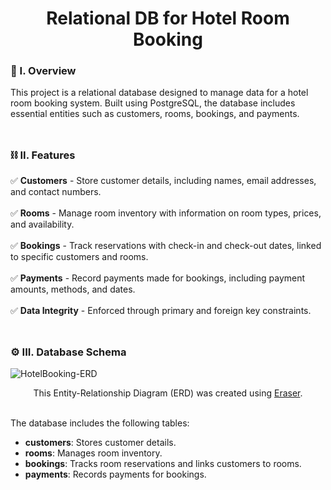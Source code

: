 <div align="center">
  <h1>Relational DB for Hotel Room Booking</h1>
</div>

### 🧐 I. Overview
This project is a relational database designed to manage data for a hotel room booking system. Built using PostgreSQL, the database includes essential entities such as customers, rooms, bookings, and payments.
<br><br>
##

### ⛓️ II. Features
✅ **Customers** - Store customer details, including names, email addresses, and contact numbers.<br><br>
✅ **Rooms** - Manage room inventory with information on room types, prices, and availability.<br><br>
✅ **Bookings** - Track reservations with check-in and check-out dates, linked to specific customers and rooms.<br><br>
✅ **Payments** - Record payments made for bookings, including payment amounts, methods, and dates.<br><br>
✅ **Data Integrity** - Enforced through primary and foreign key constraints.
<br><br>
##

### ⚙️ III. Database Schema

![HotelBooking-ERD](https://github.com/user-attachments/assets/f9a38dc8-a4ed-41b8-84fc-d887297d8b6f)

<div align="center">
  This Entity-Relationship Diagram (ERD) was created using <a href="https://www.eraser.io/" target="_blank">Eraser</a>.
</div><br>

The database includes the following tables:
- **customers**: Stores customer details.
- **rooms**: Manages room inventory.
- **bookings**: Tracks room reservations and links customers to rooms.
- **payments**: Records payments for bookings.
